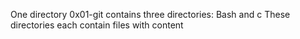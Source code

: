One directory 0x01-git
contains three directories: Bash and c
These directories each contain files with content
